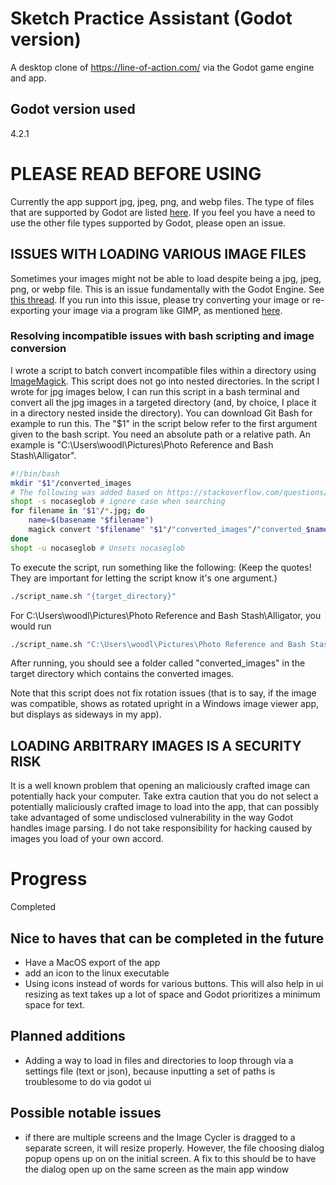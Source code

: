 # Sketch Practice Assistant (Godot version)
A desktop clone of https://line-of-action.com/ via the Godot game engine and app.

## Godot version used
4.2.1

# PLEASE READ BEFORE USING
Currently the app support jpg, jpeg, png, and webp files. 
The type of files that are supported by Godot are listed [here](https://docs.godotengine.org/en/stable/tutorials/assets_pipeline/importing_images.html).
If you feel you have a need to use the other file types supported by Godot, please open an issue.

## ISSUES WITH LOADING VARIOUS IMAGE FILES
Sometimes your images might not be able to load despite being a jpg, jpeg, png, or webp file. 
This is an issue fundamentally with the Godot Engine. See [this thread](https://github.com/godotengine/godot/issues/45523).
If you run into this issue, please try converting your image or re-exporting your image via a program like GIMP, as mentioned [here](https://github.com/godotengine/godot/issues/45523#issuecomment-768977541).

### Resolving incompatible issues with bash scripting and image conversion
I wrote a script to batch convert incompatible files within a directory using [ImageMagick](https://imagemagick.org/index.php). This script does not go into nested directories.
In the script I wrote for jpg images below, I can run this script in a bash terminal and convert all the jpg images in a targeted directory (and, by choice, I place it in a directory nested inside the directory).
You can download Git Bash for example to run this.
The "$1" in the script below refer to the first argument given to the bash script. You need an absolute path or a relative path. An example is "C:\Users\woodl\Pictures\Photo Reference and Bash Stash\Alligator".
```bash
#!/bin/bash
mkdir "$1"/converted_images
# The following was added based on https://stackoverflow.com/questions/12259331/for-loop-for-multiple-extension-and-do-something-with-each-file
shopt -s nocaseglob # ignore case when searching
for filename in "$1"/*.jpg; do
    name=$(basename "$filename")
    magick convert "$filename" "$1"/"converted_images"/"converted_$name"
done
shopt -u nocaseglob # Unsets nocaseglob
```
To execute the script, run something like the following:  (Keep the quotes! They are important for letting the script know it's one argument.)

```bash
./script_name.sh "{target_directory}"
```
For C:\Users\woodl\Pictures\Photo Reference and Bash Stash\Alligator, you would run
```bash
./script_name.sh "C:\Users\woodl\Pictures\Photo Reference and Bash Stash\Alligator"
```
After running, you should see a folder called "converted_images" in the target directory which contains the converted images.

Note that this script does not fix rotation issues (that is to say, if the image was compatible, shows as rotated upright in a Windows image viewer app, but displays as sideways in my app).

## LOADING ARBITRARY IMAGES IS A SECURITY RISK
It is a well known problem that opening an maliciously crafted image can potentially hack your computer.
Take extra caution that you do not select a potentially maliciously crafted image to load into the app, that can possibly take advantaged of some undisclosed vulnerability in the way Godot handles image parsing.
I do not take responsibility for hacking caused by images you load of your own accord.

# Progress
Completed

## Nice to haves that can be completed in the future
- Have a MacOS export of the app
- add an icon to the linux executable
- Using icons instead of words for various buttons. This will also help in ui resizing as text takes up a lot of space and Godot prioritizes a minimum space for text.

## Planned additions
- Adding a way to load in files and directories to loop through via a settings file (text or json), because inputting a set of paths is troublesome to do via godot ui
## Possible notable issues
- if there are multiple screens and the Image Cycler is dragged to a separate screen, it will resize properly. However, the file choosing dialog popup opens up on on the initial screen. A fix to this should be to have the dialog open up on the same screen as the main app window
